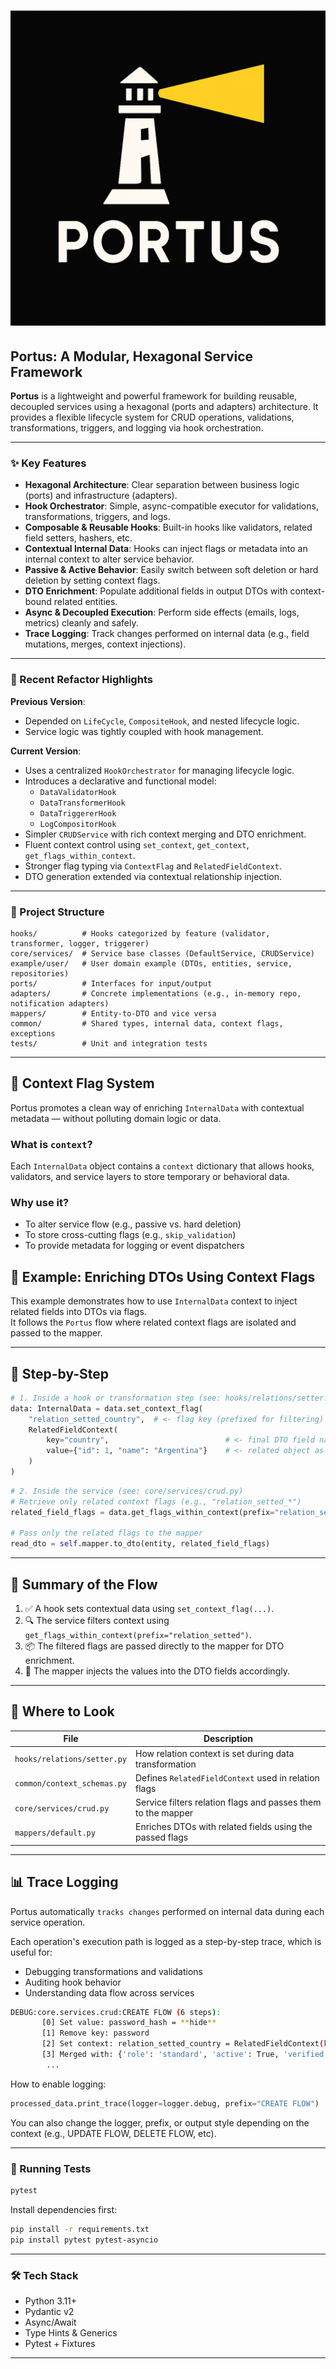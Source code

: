 # ![Portus Logo](docs/logo.png)

## Portus: A Modular, Hexagonal Service Framework

**Portus** is a lightweight and powerful framework for building reusable, decoupled services using a hexagonal (ports and adapters) architecture. It provides a flexible lifecycle system for CRUD operations, validations, transformations, triggers, and logging via hook orchestration.

---

### ✨ Key Features

- **Hexagonal Architecture**: Clear separation between business logic (ports) and infrastructure (adapters).
- **Hook Orchestrator**: Simple, async-compatible executor for validations, transformations, triggers, and logs.
- **Composable & Reusable Hooks**: Built-in hooks like validators, related field setters, hashers, etc.
- **Contextual Internal Data**: Hooks can inject flags or metadata into an internal context to alter service behavior.
- **Passive & Active Behavior**: Easily switch between soft deletion or hard deletion by setting context flags.
- **DTO Enrichment**: Populate additional fields in output DTOs with context-bound related entities.
- **Async & Decoupled Execution**: Perform side effects (emails, logs, metrics) cleanly and safely.
- **Trace Logging**: Track changes performed on internal data (e.g., field mutations, merges, context injections).

---

### 🔁 Recent Refactor Highlights

**Previous Version**:
- Depended on `LifeCycle`, `CompositeHook`, and nested lifecycle logic.
- Service logic was tightly coupled with hook management.

**Current Version**:
- Uses a centralized `HookOrchestrator` for managing lifecycle logic.
- Introduces a declarative and functional model:
  - `DataValidatorHook`
  - `DataTransformerHook`
  - `DataTriggererHook`
  - `LogCompositorHook`
- Simpler `CRUDService` with rich context merging and DTO enrichment.
- Fluent context control using `set_context`, `get_context`, `get_flags_within_context`.
- Stronger flag typing via `ContextFlag` and `RelatedFieldContext`.
- DTO generation extended via contextual relationship injection.

---

### 📁 Project Structure

```
hooks/          # Hooks categorized by feature (validator, transformer, logger, triggerer)
core/services/  # Service base classes (DefaultService, CRUDService)
example/user/   # User domain example (DTOs, entities, service, repositories)
ports/          # Interfaces for input/output
adapters/       # Concrete implementations (e.g., in-memory repo, notification adapters)
mappers/        # Entity-to-DTO and vice versa
common/         # Shared types, internal data, context flags, exceptions
tests/          # Unit and integration tests

```
---

## 🧠 Context Flag System

Portus promotes a clean way of enriching `InternalData` with contextual metadata — without polluting domain logic or data.

### What is `context`?

Each `InternalData` object contains a `context` dictionary that allows hooks, validators, and service layers to store temporary or behavioral data.

### Why use it?

- To alter service flow (e.g., passive vs. hard deletion)
- To store cross-cutting flags (e.g., `skip_validation`)
- To provide metadata for logging or event dispatchers

## 🧩 Example: Enriching DTOs Using Context Flags

This example demonstrates how to use `InternalData` context to inject related fields into DTOs via flags.  
It follows the `Portus` flow where related context flags are isolated and passed to the mapper.

---

## 🔨 Step-by-Step

```python
# 1. Inside a hook or transformation step (see: hooks/relations/setter.py)
data: InternalData = data.set_context_flag(
    "relation_setted_country",  # <- flag key (prefixed for filtering)
    RelatedFieldContext(
        key="country",                          # <- final DTO field name
        value={"id": 1, "name": "Argentina"}    # <- related object as dict
    )
)
```

```python
# 2. Inside the service (see: core/services/crud.py)
# Retrieve only related context flags (e.g., "relation_setted_*")
related_field_flags = data.get_flags_within_context(prefix="relation_setted")

# Pass only the related flags to the mapper
read_dto = self.mapper.to_dto(entity, related_field_flags)
```

---

## 🔁 Summary of the Flow

1. ✅ A hook sets contextual data using `set_context_flag(...)`.
2. 🔍 The service filters context using `get_flags_within_context(prefix="relation_setted")`.
3. 📦 The filtered flags are passed directly to the mapper for DTO enrichment.
4. 🧩 The mapper injects the values into the DTO fields accordingly.

---

## 📁 Where to Look

| File | Description |
|------|-------------|
| `hooks/relations/setter.py` | How relation context is set during data transformation |
| `common/context_schemas.py` | Defines `RelatedFieldContext` used in relation flags |
| `core/services/crud.py` | Service filters relation flags and passes them to the mapper |
| `mappers/default.py` | Enriches DTOs with related fields using the passed flags |

---

## 📊 Trace Logging

Portus automatically `tracks changes` performed on internal data during each service operation.

Each operation's execution path is logged as a step-by-step trace, which is useful for:

- Debugging transformations and validations
- Auditing hook behavior
- Understanding data flow across services

```bash
DEBUG:core.services.crud:CREATE FLOW (6 steps):
       [0] Set value: password_hash = **hide**
       [1] Remove key: password
       [2] Set context: relation_setted_country = RelatedFieldContext(key='country', value={'id': 1, 'name': 'Argentina'})
       [3] Merged with: {'role': 'standard', 'active': True, 'verified': False}
        ...
```

How to enable logging:

```python
processed_data.print_trace(logger=logger.debug, prefix="CREATE FLOW")
```

You can also change the logger, prefix, or output style depending on the context (e.g., UPDATE FLOW, DELETE FLOW, etc).

---

### 🧪 Running Tests

```bash
pytest
```

Install dependencies first:

```bash
pip install -r requirements.txt
pip install pytest pytest-asyncio
```

---

### 🛠️ Tech Stack

- Python 3.11+
- Pydantic v2
- Async/Await
- Type Hints & Generics
- Pytest + Fixtures

---